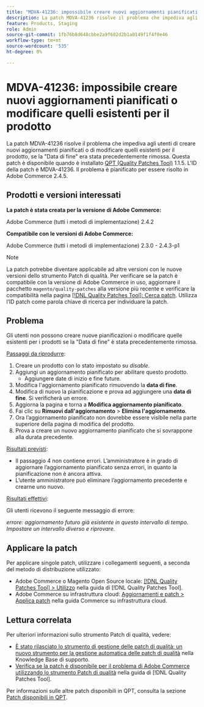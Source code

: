 ```yaml
---
title: "MDVA-41236: impossibile creare nuovi aggiornamenti pianificati o modificare quelli esistenti per il prodotto"
description: La patch MDVA-41236 risolve il problema che impediva agli utenti di creare nuovi aggiornamenti pianificati o di modificare quelli esistenti per il prodotto, se la "Data di fine" era stata precedentemente rimossa. Questa patch è disponibile quando è installato [Quality Patches Tool (QPT)](https://experienceleague.adobe.com/en/docs/commerce-knowledge-base/kb/announcements/commerce-announcements/magento-quality-patches-released-new-tool-to-self-serve-quality-patches) 1.1.5. L'ID della patch è MDVA-41236. Il problema è pianificato per essere risolto in Adobe Commerce 2.4.5.
feature: Products, Staging
role: Admin
source-git-commit: 1fb76b8d648cbbe2a9f602d2b1a0149f1f4f0e46
workflow-type: tm+mt
source-wordcount: '535'
ht-degree: 0%

---
```


# MDVA-41236: impossibile creare nuovi aggiornamenti pianificati o modificare quelli esistenti per il prodotto

La patch MDVA-41236 risolve il problema che impediva agli utenti di creare nuovi aggiornamenti pianificati o di modificare quelli esistenti per il prodotto, se la &quot;Data di fine&quot; era stata precedentemente rimossa. Questa patch è disponibile quando è installato [QPT (Quality Patches Tool)](https://experienceleague.adobe.com/en/docs/commerce-knowledge-base/kb/announcements/commerce-announcements/magento-quality-patches-released-new-tool-to-self-serve-quality-patches) 1.1.5. L&#39;ID della patch è MDVA-41236. Il problema è pianificato per essere risolto in Adobe Commerce 2.4.5.

## Prodotti e versioni interessati

**La patch è stata creata per la versione di Adobe Commerce:**

Adobe Commerce (tutti i metodi di implementazione) 2.4.2

**Compatibile con le versioni di Adobe Commerce:**

Adobe Commerce (tutti i metodi di implementazione) 2.3.0 - 2.4.3-p1

>[!NOTE]
>
>La patch potrebbe diventare applicabile ad altre versioni con le nuove versioni dello strumento Patch di qualità. Per verificare se la patch è compatibile con la versione di Adobe Commerce in uso, aggiornare il pacchetto `magento/quality-patches` alla versione più recente e verificare la compatibilità nella pagina [[!DNL Quality Patches Tool]: Cerca patch](https://experienceleague.adobe.com/en/docs/commerce-knowledge-base/kb/announcements/commerce-announcements/magento-quality-patches-released-new-tool-to-self-serve-quality-patches). Utilizza l’ID patch come parola chiave di ricerca per individuare la patch.

## Problema

Gli utenti non possono creare nuove pianificazioni o modificare quelle esistenti per i prodotti se la &quot;Data di fine&quot; è stata precedentemente rimossa.

<u>Passaggi da riprodurre</u>:

1. Creare un prodotto con lo stato impostato su *disable*.
1. Aggiungi un aggiornamento pianificato per abilitare questo prodotto.
   * Aggiungere date di inizio e fine future.
1. Modifica l&#39;aggiornamento pianificato rimuovendo la **data di fine**.
1. Modifica di nuovo la pianificazione e prova ad aggiungere una **data di fine**. Si verificherà un errore.
1. Aggiorna la pagina e torna a **Modifica aggiornamento pianificato**.
1. Fai clic su **Rimuovi dall&#39;aggiornamento** > **Elimina l&#39;aggiornamento**.
1. Ora l’aggiornamento pianificato non dovrebbe essere visibile nella parte superiore della pagina di modifica del prodotto.
1. Prova a creare un nuovo aggiornamento pianificato che si sovrappone alla durata precedente.

<u>Risultati previsti</u>:

* Il passaggio 4 non contiene errori. L’amministratore è in grado di aggiornare l’aggiornamento pianificato senza errori, in quanto la pianificazione non è ancora attiva.
* L’utente amministratore può eliminare l’aggiornamento precedente e crearne uno nuovo.

<u>Risultati effettivi</u>:

Gli utenti ricevono il seguente messaggio di errore:

*errore: aggiornamento futuro già esistente in questo intervallo di tempo. Impostare un intervallo diverso e riprovare.*


## Applicare la patch

Per applicare singole patch, utilizzare i collegamenti seguenti, a seconda del metodo di distribuzione utilizzato:

* Adobe Commerce o Magento Open Source locale: [[!DNL Quality Patches Tool] > Utilizzo](/help/tools/quality-patches-tool/usage.md) nella guida di [!DNL Quality Patches Tool].
* Adobe Commerce su infrastruttura cloud: [Aggiornamenti e patch > Applica patch](https://experienceleague.adobe.com/docs/commerce-cloud-service/user-guide/develop/upgrade/apply-patches.html) nella guida Commerce su infrastruttura cloud.

## Lettura correlata

Per ulteriori informazioni sullo strumento Patch di qualità, vedere:

* [È stato rilasciato lo strumento di gestione delle patch di qualità: un nuovo strumento per la gestione automatica delle patch di qualità](https://experienceleague.adobe.com/en/docs/commerce-knowledge-base/kb/announcements/commerce-announcements/magento-quality-patches-released-new-tool-to-self-serve-quality-patches) nella Knowledge Base di supporto.
* [Verifica se la patch è disponibile per il problema di Adobe Commerce utilizzando lo strumento Patch di qualità](/help/tools/quality-patches-tool/patches-available-in-qpt/check-patch-for-magento-issue-with-magento-quality-patches.md) nella guida di [!DNL Quality Patches Tool].

Per informazioni sulle altre patch disponibili in QPT, consulta la sezione [Patch disponibili in QPT](https://experienceleague.adobe.com/tools/commerce-quality-patches/index.html).
